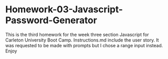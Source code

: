 # Homework-03-Javascript-Password-Generator

This is the third homework for the week three section Javascript for Carleton University Boot Camp. Instructions.md include the user story. It was requested to be made with prompts but I chose a range input instead. Enjoy